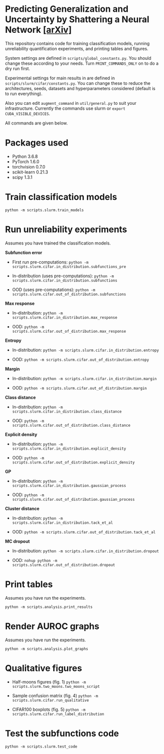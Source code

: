 # Predicting Generalization and Uncertainty by Shattering a Neural Network [[arXiv]](http://arxiv.org/abs/2106.08365)

This repository contains code for training classification models, running unreliability quantification experiments, and printing tables and figures.

System settings are defined in `scripts/global_constants.py`. You should change these according to your needs. Turn `PRINT_COMMANDS_ONLY` on to do a dry run first.

Experimental settings for main results in are defined in `scripts/slurm/cifar/constants.py`. You can change these to reduce the architectures, seeds, datasets and hyperparameters considered (default is to run everything).

Also you can edit `augment_command` in `util/general.py` to suit your infrastructure. Currently the commands use slurm or `export CUDA_VISIBLE_DEVICES`.

All commands are given below.

# Packages used
- Python 3.6.8
- PyTorch 1.6.0
- torchvision 0.7.0
- scikit-learn 0.21.3
- scipy 1.3.1

# Train classification models
`python -m scripts.slurm.train_models`

# Run unreliability experiments

Assumes you have trained the classification models.

**Subfunction error**

* First run pre-computations:
`python -m scripts.slurm.cifar.in_distribution.subfunctions_pre`

* In-distribution (uses pre-computations):
`python -m scripts.slurm.cifar.in_distribution.subfunctions`

* OOD (uses pre-computations):
`python -m scripts.slurm.cifar.out_of_distribution.subfunctions`

**Max response**

* In-distribution:
`python -m scripts.slurm.cifar.in_distribution.max_response`

* OOD:
`python -m scripts.slurm.cifar.out_of_distribution.max_response`

**Entropy**

* In-distribution:
`python -m scripts.slurm.cifar.in_distribution.entropy`

* OOD:
`python -m scripts.slurm.cifar.out_of_distribution.entropy`

**Margin**

* In-distribution:
`python -m scripts.slurm.cifar.in_distribution.margin`

* OOD:
`python -m scripts.slurm.cifar.out_of_distribution.margin`

**Class distance**

* In-distribution:
`python -m scripts.slurm.cifar.in_distribution.class_distance`

* OOD:
`python -m scripts.slurm.cifar.out_of_distribution.class_distance`

**Explicit density**

* In-distribution:
`python -m scripts.slurm.cifar.in_distribution.explicit_density`

* OOD:
`python -m scripts.slurm.cifar.out_of_distribution.explicit_density`

**GP**

* In-distribution:
`python -m scripts.slurm.cifar.in_distribution.gaussian_process`

* OOD:
`python -m scripts.slurm.cifar.out_of_distribution.gaussian_process`

**Cluster distance**

* In-distribution:
`python -m scripts.slurm.cifar.in_distribution.tack_et_al`

* OOD:
`python -m scripts.slurm.cifar.out_of_distribution.tack_et_al`

**MC dropout**

* In-distribution:
`python -m scripts.slurm.cifar.in_distribution.dropout`

* OOD:
`nohup python -m scripts.slurm.cifar.out_of_distribution.dropout`

# Print tables

Assumes you have run the experiments.

`python -m scripts.analysis.print_results`

# Render AUROC graphs

Assumes you have run the experiments.

`python -m scripts.analysis.plot_graphs`

# Qualitative figures

* Half-moons figures (fig. 1)
`python -m scripts.slurm.two_moons.two_moons_script`

* Sample confusion matrix (fig. 4)
`python -m scripts.slurm.cifar.run_qualitative`

* CIFAR100 boxplots (fig. 5)
`python -m scripts.slurm.cifar.run_label_distribution`

# Test the subfunctions code

`python -m scripts.slurm.test_code`
